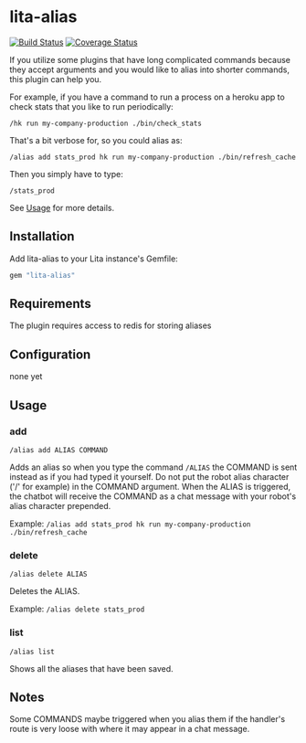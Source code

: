 # lita-alias

[![Build Status](https://travis-ci.org/apsoto/lita-alias.png?branch=master)](https://travis-ci.org/apsoto/lita-alias)
[![Coverage Status](https://coveralls.io/repos/apsoto/lita-alias/badge.png)](https://coveralls.io/r/apsoto/lita-alias)

If you utilize some plugins that have long complicated commands because they accept arguments and you would like to alias into shorter commands, this plugin can help you.

For example, if you have a command to run a process on a heroku app to check stats that you like to run periodically:

    /hk run my-company-production ./bin/check_stats

That's a bit verbose for, so you could alias as:
   
    /alias add stats_prod hk run my-company-production ./bin/refresh_cache

Then you simply have to type:

    /stats_prod

See [Usage](#usage) for more details.

## Installation

Add lita-alias to your Lita instance's Gemfile:

``` ruby
gem "lita-alias"
```

## Requirements
The plugin requires access to redis for storing aliases

## Configuration

none yet

## Usage

### add

    /alias add ALIAS COMMAND

Adds an alias so when you type the command `/ALIAS` the COMMAND is sent instead as if you had typed it yourself.  Do not put the robot alias character ('/' for example) in the COMMAND argument.  When the ALIAS is triggered, the chatbot will receive the COMMAND as a chat message with your robot's alias character prepended.

Example: `/alias add stats_prod hk run my-company-production ./bin/refresh_cache`

### delete

    /alias delete ALIAS

Deletes the ALIAS.

Example: `/alias delete stats_prod`

### list

    /alias list

Shows all the aliases that have been saved.

## Notes
Some COMMANDS maybe triggered when you alias them if the handler's route is very loose with where it may appear in a chat message.